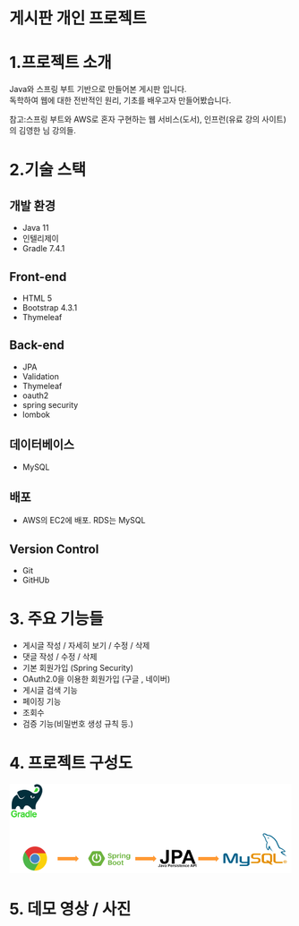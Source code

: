 # 게시판 개인 프로젝트

# 1.프로젝트 소개
Java와 스프링 부트 기반으로 만들어본 게시판 입니다.  
독학하여 웹에 대한 전반적인 원리, 기초를 배우고자 만들어봤습니다.  

참고:스프링 부트와 AWS로 혼자 구현하는 웹 서비스(도서), 인프런(유료 강의 사이트)의 김영한 님 강의들.

# 2.기술 스택

## 개발 환경
* Java 11  
* 인텔리제이  
* Gradle 7.4.1  

## Front-end
* HTML 5
* Bootstrap 4.3.1
* Thymeleaf 

## Back-end
* JPA  
* Validation  
* Thymeleaf  
* oauth2  
* spring security  
* lombok  

## 데이터베이스
* MySQL

## 배포
* AWS의 EC2에 배포. RDS는 MySQL

## Version Control
* Git
* GitHUb


# 3. 주요 기능들
* 게시글 작성 / 자세히 보기 / 수정 / 삭제
* 댓글 작성 / 수정 / 삭제
* 기본 회원가입 (Spring Security)
* OAuth2.0을 이용한 회원가입 (구글 , 네이버)
* 게시글 검색 기능
* 페이징 기능
* 조회수
* 검증 기능(비밀번호 생성 규칙 등.)

# 4. 프로젝트 구성도
![구성도](아키텍쳐.png)
# 5. 데모 영상 / 사진




